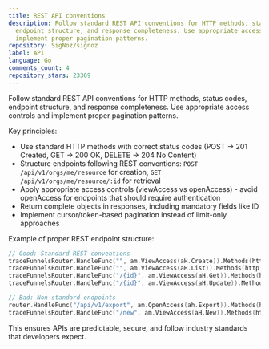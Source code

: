```yaml
---
title: REST API conventions
description: Follow standard REST API conventions for HTTP methods, status codes,
  endpoint structure, and response completeness. Use appropriate access controls and
  implement proper pagination patterns.
repository: SigNoz/signoz
label: API
language: Go
comments_count: 4
repository_stars: 23369
---
```


Follow standard REST API conventions for HTTP methods, status codes, endpoint structure, and response completeness. Use appropriate access controls and implement proper pagination patterns.

Key principles:
- Use standard HTTP methods with correct status codes (POST → 201 Created, GET → 200 OK, DELETE → 204 No Content)
- Structure endpoints following REST conventions: `POST /api/v1/orgs/me/resource` for creation, `GET /api/v1/orgs/me/resource/:id` for retrieval
- Apply appropriate access controls (viewAccess vs openAccess) - avoid openAccess for endpoints that should require authentication
- Return complete objects in responses, including mandatory fields like ID
- Implement cursor/token-based pagination instead of limit-only approaches

Example of proper REST endpoint structure:
```go
// Good: Standard REST conventions
traceFunnelsRouter.HandleFunc("", am.ViewAccess(aH.Create)).Methods(http.MethodPost)     // POST /api/v1/orgs/me/trace-funnels
traceFunnelsRouter.HandleFunc("", am.ViewAccess(aH.List)).Methods(http.MethodGet)       // GET /api/v1/orgs/me/trace-funnels  
traceFunnelsRouter.HandleFunc("/{id}", am.ViewAccess(aH.Get)).Methods(http.MethodGet)   // GET /api/v1/orgs/me/trace-funnels/:id
traceFunnelsRouter.HandleFunc("/{id}", am.ViewAccess(aH.Update)).Methods(http.MethodPut) // PUT /api/v1/orgs/me/trace-funnels/:id

// Bad: Non-standard endpoints
router.HandleFunc("/api/v1/export", am.OpenAccess(ah.Export)).Methods(http.MethodGet)  // Should use viewAccess
traceFunnelsRouter.HandleFunc("/new", am.ViewAccess(aH.New)).Methods(http.MethodPost)  // Should be POST to base path
```

This ensures APIs are predictable, secure, and follow industry standards that developers expect.